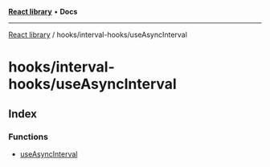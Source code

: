 [**React library**](../../../index.md) • **Docs**

***

[React library](../../../modules.md) / hooks/interval-hooks/useAsyncInterval

# hooks/interval-hooks/useAsyncInterval

## Index

### Functions

- [useAsyncInterval](functions/useAsyncInterval.md)
